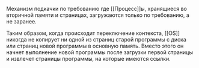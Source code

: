 Механизм подкачки по требованию  где [[Процесс]]ы, хранящиеся во вторичной памяти и страницах, загружаются только по требованию, а не заранее.

Таким образом, когда происходит переключение контекста, [[ОS]] никогда не копирует ни одной из страниц старой программы с диска или страниц новой программы в основную память. Вместо этого он начнет выполнение новой программы после загрузки первой страницы и извлечет страницы программы, на которые имеются ссылки.
